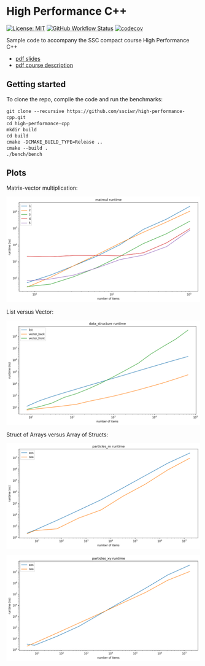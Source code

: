 # High Performance C++

[![License: MIT](https://img.shields.io/badge/License-MIT-yellow.svg)](https://opensource.org/licenses/MIT)
[![GitHub Workflow Status](https://img.shields.io/github/workflow/status/ssciwr/high-performance-cpp/CI)](https://github.com/ssciwr/high-performance-cpp/actions?query=workflow%3ACI)
[![codecov](https://codecov.io/gh/ssciwr/high-performance-cpp/branch/main/graph/badge.svg)](https://codecov.io/gh/ssciwr/high-performance-cpp)

Sample code to accompany the SSC compact course High Performance C++

- [pdf slides](https://github.com/ssciwr/high-performance-cpp/raw/main/slides/slides.pdf)
- [pdf course description](https://ssc.iwr.uni-heidelberg.de/sites/default/files/high-performance-cpp-ss22.pdf)

## Getting started

To clone the repo, compile the code and run the benchmarks:

```
git clone --recursive https://github.com/ssciwr/high-performance-cpp.git
cd high-performance-cpp
mkdir build
cd build
cmake -DCMAKE_BUILD_TYPE=Release ..
cmake --build .
./bench/bench
```

## Plots

Matrix-vector multiplication:

![plots/data_structure.png](plots/matmul.png)

List versus Vector:

![plots/data_structure.png](plots/data_structure.png)

Struct of Arrays versus Array of Structs:

![plots/data_structure.png](plots/particles_m.png)

![plots/data_structure.png](plots/particles_xy.png)
